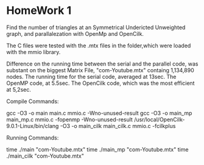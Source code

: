 # HomeWork 1
Find the number of triangles at an Symmetrical Undericted Unweighted graph, and parallalezation with OpenMp and OpenCilk.

The C files were tested with the .mtx files in the folder,which were loaded with the mmio library.

Difference on the running time between the serial and the parallel code, was substant on the biggest Matrix File, "com-Youtube.mtx" containg 1,134,890 nodes.
The running time for the serial code, averaged at 13sec.
The OpenMP code, at 5.5sec.
The OpenCilk code, which was the most efficient at 5,2sec.


Compile Commands:

gcc -O3 -o main main.c mmio.c -Wno-unused-result
gcc -O3 -o main_mp main_mp.c mmio.c -fopenmp -Wno-unused-result
/usr/local/OpenCilk-9.0.1-Linux/bin/clang -O3 -o main_cilk main_cilk.c mmio.c -fcilkplus

Running Commands:

time ./main "com-Youtube.mtx"
time ./main_mp "com-Youtube.mtx"
time ./main_cilk "com-Youtube.mtx"

